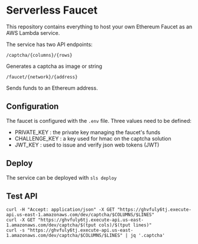 # Serverless Faucet

This repository contains everything to host your own Ethereum Faucet as an AWS Lambda service.

The service has two API endpoints:

`/captcha/{columns}/{rows}`

Generates a captcha as image or string

`/faucet/{network}/{address}`

Sends funds to an Ethereum address.


## Configuration

The faucet is configured with the `.env` file.
Three values need to be defined:
- PRIVATE_KEY : the private key managing the faucet's funds
- CHALLENGE_KEY : a key used for hmac on the captcha solution 
- JWT_KEY : used to issue and verify json web tokens (JWT)

## Deploy

The service can be deployed with `sls deploy`

## Test API

```
curl -H "Accept: application/json" -X GET "https://ghvfuly6tj.execute-api.us-east-1.amazonaws.com/dev/captcha/$COLUMNS/$LINES" 
curl -X GET "https://ghvfuly6tj.execute-api.us-east-1.amazonaws.com/dev/captcha/$(tput cols)/$(tput lines)"
curl -s "https://ghvfuly6tj.execute-api.us-east-1.amazonaws.com/dev/captcha/$COLUMNS/$LINES" | jq '.captcha' 
```